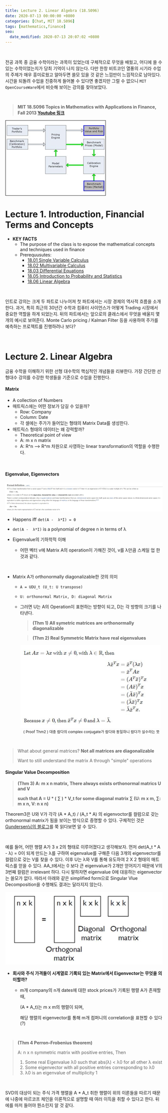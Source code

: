 ```yaml
---
title: Lecture 2. Linear Algebra (18.S096)
date: 2020-07-13 00:00:00 +0800
categories: [Chat, MIT 18.S096]
tags: [mathematics,finance]
seo:
  date_modified: 2020-07-13 20:07:02 +0800
---
```


<br/>

전공 과목 중 금융 수학이라는 과목이 있었는데 구체적으로 무엇을 배웠고, 어디에 쓸 수 있는 수학이었는지가 당최 기억이 나지 않는다. 다만 한창 비트코인 열풍의 시기라 수업의 주제가 매우 흥미로웠고 알아두면 쓸모 있을 것 같은 느낌만이 느낌적으로 남아있다. 시간을 되돌려 수업을 진중하게 들어볼 수 있다면 좋겠지만 그럴 수 없으니  `MIT OpenCourseWare`에서 비슷해 보이는 강의를 찾아보았다.

<br/>

> <b>MIT 18.S096 Topics in Mathematics with Applications in Finance, Fall 2013 [Youtube 링크](https://www.youtube.com/watch?v=wvXDB9dMdEo&t=17s)</b>

<img src="/assets/img/chat/s096_2/s096_2_1.jpg">  

<br/>

# <b>Lecture 1. Introduction, Financial Terms and Concepts</b>

- <b>KEY FACTS</b>
  - The purpose of the class is to expose the mathematical concepts and techniques used in finance
  - Prerequusutes:
    - [18.01 Single Variable Calculus](https://ocw.mit.edu/courses/mathematics/18-01-single-variable-calculus-fall-2006/)
    - [18.02 Multivariable Calculus](https://ocw.mit.edu/courses/mathematics/18-02-multivariable-calculus-fall-2007/)
    - [18.03 Differential Equations](https://ocw.mit.edu/courses/mathematics/18-02-multivariable-calculus-fall-2007/)
    - [18.05 Introduction to Probability and Statistics](https://ocw.mit.edu/courses/mathematics/18-05-introduction-to-probability-and-statistics-spring-2014/)
    - [18.06 Linear Algebra](https://ocw.mit.edu/courses/mathematics/18-06-linear-algebra-spring-2010/)

<br/>

인트로 강의는 크게 두 파트로 나누어져 첫 파트에서는 시장 경제의 역사적 흐름을 소개한다. 과거, 특히 최근의 30년간 수학과 컴퓨터 사이언스가 어떻게 Trading 시장에서 중요한 역할을 하게 되었는지. 뒤의 파트에서는 앞으로의 클래스에서 무엇을 배울지 몇 개의 예시로 보여준다. Monte Carlo pricing / Kalman Filter 등을 사용하여 주가를 예측하는 프로젝트를 진행하려나 보다?  

<br/>

# <b> Lecture 2. Linear Algebra</b>

금융 수학을 이해하기 위한 선형 대수학의 핵심적인 개념들을 리뷰한다. 가장 간단한 선형대수 강의를 수강한 학생들을 기준으로 수업을 진행한다.  

#### <b>Matrix</b>

- A collection of Numbers
- 매트릭스에는 어떤 정보가 담길 수 있을까?
  - Row: Company
  - Column: Date
  - 각 셀에는 주가가 들어있는 형태의 Matrix Data를 생성한다.
- 매트릭스 형태의 데이터는 왜 강력할까?
  - Theoretical point of view
  - A: m x n matrix
  - A: R^n --> R^m 차원으로 사영하는 linear transformation의 역할을 수행한다.

<br>

#### <b>Eigenvalue, Eigenvectors</b>

<img src="/assets/img/chat/s096_2/s096_2_2.jpg">  

- Happens iff `det(A -  λ*I) = 0`

- `det(A -  λ*I)` is a polynomial of degree n in terms of  λ

- Eigenvalue의 기하학적 이해

  - 어떤 벡터 v에 Matrix A의 operation이 가해진 것이, v를  λ만큼 스케일 업 한 것과 같다.

    <br/>

- Matrix A가 orthonormally diagonalizable한 것의 의미
  
  - `A = UDU_t (U_t: U transpose)`
  
  - `U: orthonormal Matrix, D: diagonal Matrix`
  
  - 그러면 U는 A의 Operation이 표현하는 방향이 되고, D는 각 방향의 크기를 나타낸다.
  
      > <b>(Thm 1) All symetric matrices are orthonormally diagonalizable</b>
  
      > <b>(Thm 2) Real Symmetric Matrix have real eigenvalues</b>
      
      <img src="/assets/img/chat/s096_2/s096_2_3.jpg">  
      
      <center><small>( Proof Thm2 ) 대충 람다의 complex conjugate가 람다와 동일하니 람다가 실수라는 뜻</small></center>

<br/>

>  What about general matrices? <b>Not all matrices are diagonalizable</b>  
>
> Want to still understand the matrix A through "simple" operations  

#### <b>Singular Value Decomposition</b>

> <b>(Thm 3) A: m x n matrix, There always exists orthonormal matrics U and V </b>
>
> <b>such that A = U * ( ∑ ) * V_t  for some diagonal matrix ∑   (U: m x m,   ∑:  m x n,  V: n x n)</b>

Theorem3은 U와 V가 각각 (A * A_t) /  (A_t * A) 의 eigenvoctor를 컬럼으로 갖는 orthonormal matrix가 됨을 보이는 방식으로 증명할 수 있다. 구체적인 것은 [Gundersen님의 블로그](https://gregorygundersen.com/blog/2018/12/20/svd-proof/)를 쭉 읽다보면 알 수 있다.

<br/>

예를 들어, 어떤 행렬 A가 3 x 2의 형태로 이루어졌다고 생각해보자. 먼저 det(A_t * A - λ) = 0이 되게 만드는  λ를 구하여 eigenvalue를 구해준 다음 3개의 eigenvector를 컬럼으로 갖는 V를 찾을 수 있다. 이후 U는  λ와 V를 통해 유도하여 2 X 2 형태의 매트릭스를 얻을 수 있다. AA_t에서는 0 보다 큰 eigenvalue가 2개만 얻어지기 때문에 V의 3번째 컬럼은 irrelevant 하다. 다시 말하자면 eigenvalue 0에 대응하는 eigenvector는 쓸모가 없다. 따라서 아래와 같은 simplified form으로 Singular Vlue Decomposition을 수행해도 결과는 달라지지 않는다.

<img src="/assets/img/chat/s096_2/s096_2_4.JPG">  

<br/>

- <b>회사와 주식 가격들이 시계열로 기록되 있는 Matrix에서 Eigenvector는 무엇을 의미할까?</b>

  - m개 company의 n개 dates에 대한 stock prices가 기록된 행렬 A가 존재할 때, 

    (A * A_t)는 m x m의 행렬이 되며,

    해당 행렬의 eigenvector를 통해 m개 컴퍼니의 correlation을 표현할 수 있다 (?)

<br/>

> <b>(Thm 4 Perron–Frobenius theorem)</b>
>
> A: n x n symmetric matrix with positive entries, Then  
>
> 1. Some real Eigenvalue λ0 such that abs(λ) < λ0 for all other λ exist
> 2. Some eigenvector with all positive entries corresponding to λ0
> 3. λ0 is an eigenvalue of multiplicity 1

<br/>

SVD의 대상이 되는 주식 가격 행렬을 A * A_t 취한 행렬이 위의 이론들을 따르기 때문에 나중에 마르코프 체인을 이론적으로 설명할 때 여러 이득을 취할 수 있다고 한다. 뒤에를 마저 들어야 뭔소린지 알 것 같다.



















